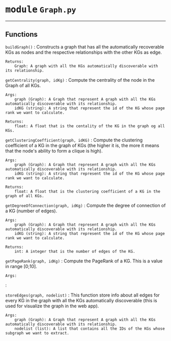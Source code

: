 # <kbd>module</kbd> `Graph.py`
---

Functions
---


`buildGraph()`
:   Constructs a graph that has all the automatically recoverable KGs as nodes and the respective relationships with the other KGs as edge.

    Returns:
        Graph: A graph with all the KGs automatically discoverable with its relationship.


`getCentrality(graph, idKg)`
:   Compute the centrality of the node in the Graph of all KGs.

    Args:
        graph (Graph): A Graph that represent A graph with all the KGs automatically discoverable with its relationship.
        idKG (string): A string that represent the id of the KG whose page rank we want to calculate.

    Returns:
        float: A float that is the centality of the KG in the graph og all KGs.


`getClusteringCoefficient(graph, idKG)`
:   Compute the clustering coefficient of a KG in the graph of KGs (the higher it is, the more it means that the node's ability to form a clique is high).     

    Args:
        graph (Graph): A Graph that represent A graph with all the KGs automatically discoverable with its relationship.
        idKG (string): A string that represent the id of the KG whose page rank we want to calculate.

    Returns:
        float: A float that is the clustering coefficient of a KG in the graph of all KGs.


`getDegreeOfConnection(graph, idKg)`
:   Compute the degree of connection of a KG (number of edges).

    Args:
        graph (Graph): A Graph that represent A graph with all the KGs automatically discoverable with its relationship.
        idKG (string): A string that represent the id of the KG whose page rank we want to calculate.

    Returns:
        int: A integer that is the number of edges of the KG.


`getPageRank(graph, idKg)`
:   Compute the PageRank of a KG. This is a value in range [0;10].

    Args:
:


`storeEdges(graph, nodelist)`
:   This function store info about all edges for every KG in the graph with all the KGs automatically discoverable (this is used for visualize the graph in the web app).

    Args:
        graph (Graph): A Graph that represent A graph with all the KGs automatically discoverable with its relationship.
        nodelist (list): A list that contains all the IDs of the KGs whose subgraph we want to extract.